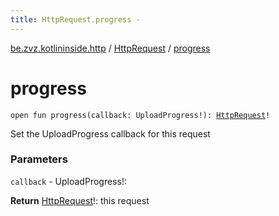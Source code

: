 ```yaml
---
title: HttpRequest.progress - 
---
```


[be.zvz.kotlininside.http](../index.html) / [HttpRequest](index.html) / [progress](./progress.html)

# progress

`open fun progress(callback: UploadProgress!): `[`HttpRequest`](index.html)`!`

Set the UploadProgress callback for this request

### Parameters

`callback` - UploadProgress!:

**Return**
[HttpRequest](index.html)!: this request

